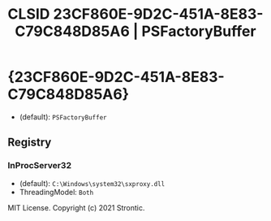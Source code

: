 ﻿---
title: "CLSID 23CF860E-9D2C-451A-8E83-C79C848D85A6 | PSFactoryBuffer"
excerpt: What is COM-Object CLSID 23CF860E-9D2C-451A-8E83-C79C848D85A6?
---

# {23CF860E-9D2C-451A-8E83-C79C848D85A6}

* (default): `PSFactoryBuffer`

## Registry


### InProcServer32

* (default): `C:\Windows\system32\sxproxy.dll`
* ThreadingModel: `Both`

MIT License. Copyright (c) 2021 Strontic.


